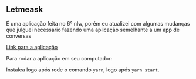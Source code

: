 ## Letmeask 

É uma aplicação feita no 6° nlw, porém eu atualizei com algumas mudanças que julguei necessario fazendo uma aplicação semelhante a um app de conversas

[Link para a aplicação](https://silly-edison-f742da.netlify.app/)

Para rodar a aplicação em seu computador: 

Instalea logo após rode o comando `yarn`, logo após `yarn start`.
